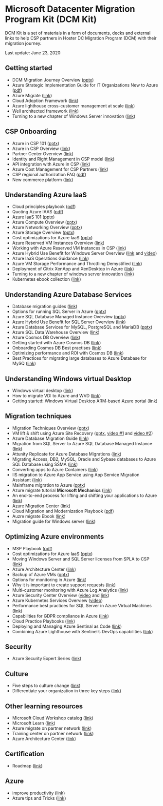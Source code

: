 # Microsoft Datacenter Migration Program Kit (DCM Kit)
  
DCM Kit is a set of materials in a form of documents, decks and external links to help CSP partners in Hoster DC Migration Program (DCM) with their migration journey.

Last update: June 23, 2020

## Getting started

- DCM Migration Journey Overview ([pptx](https://github.com/Microsoft/dcmkit/blob/master/files/DCM%20Migration%20Journey%20Overview.pptx?raw=true))
- Azure Strategic Implementation Guide for IT Organizations New to Azure ([pdf](/files/Azure_Strategic_Implementation_Guide_for_IT_Organizations_New_to_Azure.pdf))
- Azure Migrate ([link](https://azure.microsoft.com/en-us/services/azure-migrate/))
- Cloud Adoption Framework ([link](https://docs.microsoft.com/en-us/azure/architecture/cloud-adoption/))
- Azure lighthouse cross-customer management at scale ([link](https://azure.microsoft.com/en-us/services/azure-lighthouse/))
- Well architected framework ([link](https://docs.microsoft.com/en-us/azure/architecture/framework/))
- Turning to a new chapter of Windows Server innovation ([link](https://azure.microsoft.com/en-us/blog/turn-to-a-new-chapter-of-windows-server-innovation/))

## CSP Onboarding

- Azure in CSP 101 ([pptx](https://github.com/Microsoft/dcmkit/blob/master/files/Azure%20in%20CSP%20101.pptx?raw=true))
- Azure in CSP Overview ([link](https://docs.microsoft.com/en-us/azure/cloud-solution-provider/overview/azure-csp-overview))
- Partner Center Overview ([link](https://docs.microsoft.com/en-us/azure/cloud-solution-provider/overview/partner-center-overview))
- Identity and Right Management in CSP model ([link](https://blogs.technet.microsoft.com/hybridcloudbp/2017/06/05/identity-and-rights-management-in-csp-model-part2))
- API integration with Azure in CSP ([link](https://docs.microsoft.com/en-us/azure/cloud-solution-provider/integration/available-apis-overview))
- Azure Cost Management for CSP Partners ([link](https://docs.microsoft.com/azure/cost-management/quick-register-csp))
- CSP regional authorization FAQ ([pdf](https://github.com/Microsoft/dcmkit/blob/master/files/Regional%20Authorization%20FAQ.pdf?raw=true))
- New commerce platform ([link](https://partner.microsoft.com/en-US/resources/collection/new-azure-experience-in-csp#/))

## Understanding Azure IaaS

- Cloud principles playbook ([pdf](https://github.com/microsoft/dcmkit/blob/master/files/Cloud%20Principles%20Playbook%20-%202019-08-13.pdf?raw=true))
- Quoting Azure IAAS ([pdf](https://github.com/microsoft/dcmkit/blob/master/files/Quoting%20Azure%20IaaS.pdf?raw=true))
- Azure IaaS 101 ([pptx](https://github.com/Microsoft/dcmkit/blob/master/files/Azure%20IaaS%20Overview.pptx?raw=true))
- Azure Compute Overview ([pptx](https://github.com/Microsoft/dcmkit/blob/master/files/Azure%20Compute%20Overview.pptx?raw=true))
- Azure Networking Overview ([pptx](https://github.com/Microsoft/dcmkit/blob/master/files/Azure%20Networking%20Overview.pptx?raw=true))
- Azure Storage Overview ([pptx](https://github.com/Microsoft/dcmkit/blob/master/files/Azure%20Storage%20Overview.pptx?raw=true))
- Cost optimizations for Azure IaaS ([pptx](https://github.com/Microsoft/dcmkit/blob/master/files/Cost%20optimizations%20for%20Azure%20IaaS.pptx?raw=true))
- Azure Reserved VM Instances Overview ([link](https://azure.microsoft.com/pricing/reserved-vm-instances))
- Working with Azure Reserved VM Instances in CSP ([link](https://docs.microsoft.com/partner-center/azure-reservations))
- Azure Hybrid Use Benefit for Windows Server Overview ([link](https://azure.microsoft.com/pricing/hybrid-benefit/#windows-server) and [video](https://www.youtube.com/watch?v=YPv5SpTbzWs&t=23s))
- Azure IaaS Operations Guidance ([link](http://aka.ms/Azure/IaaSOpsGuide))
- Azure VM Storage Performance and Throttling Demystified ([link](https://blogs.technet.microsoft.com/xiangwu/2017/05/14/azure-vm-storage-performance-and-throttling-demystify/))
- Deployment of Citrix XenApp and XenDesktop in Azure ([link](https://azurecitadel.github.io/videos/citrixonazure/))
- Turning to a new chapter of windows server innovation ([link](https://azure.microsoft.com/en-us/blog/turn-to-a-new-chapter-of-windows-server-innovation/))
- Kubernetes ebook collection ([link](https://azure.microsoft.com/en-us/resources/kubernetes-ebook-collection//))

## Understanding Azure Database Services

- Database migration guides ([link](https://datamigration.microsoft.com/))
- Options for running SQL Server in Azure ([pptx](https://github.com/Microsoft/dcmkit/blob/master/files/SQL%20Server%20Migration%20Options.pptx?raw=true))
- Azure SQL Database Managed Instance Overview ([pptx](https://github.com/Microsoft/dcmkit/blob/master/files/Azure%20SQL%20Database%20Managed%20Instance%20Overview.pptx?raw=true))
- Azure Hybrid Use Benefit for SQL Server Overview ([link](https://azure.microsoft.com/pricing/hybrid-benefit/#sql-server))
- Azure Database Services for MySQL, PostgreSQL and MariaDB ([pptx](https://github.com/Microsoft/dcmkit/blob/master/files/Azure%20Database%20Services%20for%20MySQL%2C%20PostgreSQL%20and%20MariaDB.pptx?raw=true))
- Azure SQL Data Warehouse Overview ([link](https://docs.microsoft.com/en-us/azure/sql-data-warehouse/sql-data-warehouse-overview-what-is))
- Azure Cosmos DB Overview ([link](https://docs.microsoft.com/en-us/azure/cosmos-db/introduction))
- Getting started with Azure Cosmos DB ([link](https://www.youtube.com/playlist?list=PLmamF3YkHLoLLGUtSoxmUkORcWaTyHlXp))
- Onboarding Cosmos DB Best practises ([link](https://azure.microsoft.com/mediahandler/files/resourcefiles/azure-cosmos-db-onboarding-best-practices/Azure%20Cosmos%20DB%20onboarding%20best%20practices.pdf))
- Optimizing performance and ROI with Cosmos DB ([link](https://azure.microsoft.com/mediahandler/files/resourcefiles/azure-cosmos-db-onboarding-best-practices/Azure%20Cosmos%20DB%20onboarding%20best%20practices.pdf))
- Best Practices for migrating large databases to Azure Database for MySQ ([link](https://techcommunity.microsoft.com/t5/azure-database-for-mysql/best-practices-for-migrating-large-databases-to-azure-database/ba-p/1362699))

## Understanding Windows virtual Desktop

- Windows virtual desktop ([link](https://azure.microsoft.com/en-us/services/virtual-desktop/))
- How to migrate VDI to Azure and WVD ([link](https://www.youtube.com/watch?v=rkKaWT-tN54&feature=youtu.be))
- Getting started: Windows Virtual Desktop ARM-based Azure portal ([link](https://techcommunity.microsoft.com/t5/windows-it-pro-blog/getting-started-windows-virtual-desktop-arm-based-azure-portal/ba-p/1374466))


## Migration techniques

- Migration Techniques Overview ([pptx](https://github.com/Microsoft/dcmkit/blob/master/files/Migration%20Technics%20Overview.pptx?raw=true))
- VM lift & shift using Azure Site Recovery ([pptx](https://github.com/Microsoft/dcmkit/blob/master/files/Migrate%20VMs%20with%20Azure%20Site%20Recovery.pptx?raw=true), [video #1](https://1drv.ms/v/s!ArJ-zhtNeLsamM0b3irmF9Ai_-dIWA) and [video #2](https://1drv.ms/v/s!ArJ-zhtNeLsamM0Ji5eWvAgOIxxanA))
- Azure Database Migration Guide ([link](https://datamigration.microsoft.com))
- Migration from SQL Server to Azure SQL Database Managed Instance ([link](https://blogs.technet.microsoft.com/hybridcloudbp/2018/11/02/migration-from-sql-server-to-azure-sql-database-managed-instance/))
- Attunity Replicate for Azure Database Migrations ([link](https://www.attunity.com/products/replicate/attunity-replicate-for-microsoft-migration/))
- Migrating Access, DB2, MySQL, Oracle and Sybase databases to Azure SQL Database using SSMA ([link](https://docs.microsoft.com/en-us/sql/ssma/sql-server-migration-assistant?view=sql-server-2017))
- Converting apps to Azure Containers ([link](https://docs.microsoft.com/en-us/azure/aks/tutorial-kubernetes-prepare-app))
- IIS migration to Azure App Service using App Service Migration Assistant ([link](https://www.migratetoazure.net/))
- Mainframe migration to Azure ([pptx](https://github.com/Microsoft/dcmkit/blob/master/files/Mainframe%20migration%20to%20Azure.pptx?raw=true))
- Azure migrate tutorial **Microsoft Mechanics** ([link](https://www.youtube.com/watch?v=0s2ZqHgieT0&feature=youtu.be))
- An end-to-end process for lifting and shifting your applications to Azure ([link](https://techcommunity.microsoft.com/t5/microsoft-data-migration/an-end-to-end-process-for-lifting-and-shifting-your-applications/ba-p/924874))
- Azure Migration Center ([link](https://azure.microsoft.com/en-us/migration/))
- Cloud Migration and Modernization Playbook ([pdf](https://aka.ms/migrationplaybook))
- Auzre migrate Ebook ([link](https://clouddamcdnprodep.azureedge.net/gdc/gdcG8BtSq/original))
- Migration guide for Windows server ([link](https://azure.microsoft.com/mediahandler/files/resourcefiles/azure-migration-guide-for-windows-server/Azure_Migration_Guide_for_Windows_Server.pdf/))

## Optimizing Azure environments

- MSP Playbook ([pdf](https://github.com/Microsoft/dcmkit/blob/master/files/Azure%20MSP%20Playbook.pdf?raw=true))
- Cost optimizations for Azure IaaS ([pptx](https://github.com/Microsoft/dcmkit/blob/master/files/Cost%20optimizations%20for%20Azure%20IaaS.pptx?raw=true))
- Moving Windows Server and SQL Server licenses from SPLA to CSP ([link](https://blogs.technet.microsoft.com/hybridcloudbp/2018/08/08/moving-windows-server-and-sql-server-licenses-from-spla-to-csp/))
- Azure Architecture Center ([link](https://docs.microsoft.com/en-us/azure/architecture/))
- Backup of Azure VMs ([pptx](https://github.com/Microsoft/dcmkit/blob/master/files/Backup%20of%20Azure%20VMs.pptx))
- Options for monitoring in Azure ([link](https://docs.microsoft.com/en-us/azure/monitoring-and-diagnostics/monitoring-overview))
- Why it is important to create support requests ([link](https://blogs.technet.microsoft.com/hybridcloudbp/2018/08/30/why-it-is-important-to-create-azure-support-requests/))
- Multi-customer monitoring with Azure Log Analytics ([link](https://docs.microsoft.com/en-us/azure/cloud-solution-provider/support/monitor-multiple-customers))
- Azure Security Center Overview ([video](https://azure.microsoft.com/en-us/resources/videos/azure-friday-azure-security-center/) and [link](https://azure.microsoft.com/en-gb/blog/announcing-new-azure-security-center-capabilities-at-rsa-2018/))
- Azure Kubernetes Services Overview ([video](https://azure.microsoft.com/en-us/resources/videos/azure-kubernetes-service-overview/))
- Performance best practices for SQL Server in Azure Virtual Machines ([link](https://docs.microsoft.com/en-us/azure/virtual-machines/windows/sql/virtual-machines-windows-sql-performance?toc=%2Fazure%2Fvirtual-machines%2Fwindows%2Ftoc.json))
- Capabilities for GDPR compliance in Azure ([link](https://azure.microsoft.com/en-us/blog/new-capabilities-to-enable-robust-gdpr-compliance/))
- Cloud Practice Playbooks ([link](https://partner.microsoft.com/en-US/campaigns/cloud-practice-playbooks))
- Deploying and Managing Azure Sentinal as Code ([link](https://techcommunity.microsoft.com/t5/azure-sentinel/deploying-and-managing-azure-sentinel-as-code/ba-p/1131928))
- Combining Azure Lighthouse with Sentinel’s DevOps capabilities ([link](https://techcommunity.microsoft.com/t5/azure-sentinel/combining-azure-lighthouse-with-sentinel-s-devops-capabilities/ba-p/1210966#))

## Security
- Azure Security Expert Series ([link](https://azure.microsoft.com/en-in/overview/security/azure-security-expert-series/))

## Culture

- Five steps to culture change ([link](https://azure.microsoft.com/mediahandler/files/resourcefiles/five-steps-to-culture-change/Five%20Steps%20to%20Culture%20Change.pdf))
- Differentiate your organization in three key steps ([link](https://blogs.partner.microsoft.com/mpn/differentiate-your-organization-in-three-key-steps/))

## Other learning resources

- Microsoft Cloud Workshop catalog ([link](https://github.com/Microsoft/MCW))
- Microsoft Learn ([link](https://docs.microsoft.com/en-us/learn/azure/))
- Azure migrate on partner network ([link](https://partner.microsoft.com/en-US/asset/collection/azure-migration-campaign#/))
- Training center on partner network ([link](https://partner.microsoft.com/en-US/training/training-center))
- Azure Architecture Center ([link](https://docs.microsoft.com/en-us/azure/architecture/))

## Certification

- Roadmap ([link](https://future-proof.net/wp-content/uploads/2019/05/Certification_roadmap.pdf))

## Azure

- improve productivity ([link](https://channel9.msdn.com/Shows/Azure-Friday/Improve-your-productivity-with-Azure-Tips-and-Tricks))
- Azure tips and Tricks ([link](https://microsoft.github.io/AzureTipsAndTricks/))
